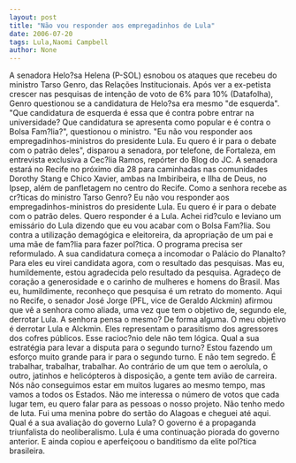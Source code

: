 ```yaml
---
layout: post
title: "Não vou responder aos empregadinhos de Lula"
date: 2006-07-20
tags: Lula,Naomi Campbell
author: None
---
```


A senadora Helo?sa Helena (P-SOL) esnobou os ataques que recebeu do ministro Tarso Genro, das Relações Institucionais. Após ver a ex-petista crescer nas pesquisas de intenção de voto de 6% para 10% (Datafolha), Genro questionou se a candidatura de Helo?sa era mesmo \"de esquerda\". \"Que candidatura de esquerda é essa que é contra pobre entrar na universidade? Que candidatura se apresenta como popular e é contra o Bolsa Fam?lia?\", questionou o ministro.
\"Eu não vou responder aos empregadinhos-ministros do presidente Lula. Eu quero é ir para o debate com o patrão deles\", disparou a senadora, por telefone, de Fortaleza, em entrevista exclusiva a Cec?lia Ramos, repórter do Blog do JC.
A senadora estará no Recife no próximo dia 28 para caminhadas nas comunidades Dorothy Stang e Chico Xavier, ambas na Imbiribeira, e Ilha de Deus, no Ipsep, além de panfletagem no centro do Recife.
Como a senhora recebe as cr?ticas do ministro Tarso Genro? 
Eu não vou responder aos empregadinhos-ministros do presidente Lula. Eu quero é ir para o debate com o patrão deles. Quero responder é a Lula. Achei rid?culo e leviano um emissário do Lula dizendo que eu vou acabar com o Bolsa Fam?lia. Sou contra a utilização demagógica e eleitoreira, da apropriação de um pai e uma mãe de fam?lia para fazer pol?tica. O programa precisa ser reformulado. 
A sua candidatura começa a incomodar o Palácio do Planalto? 
Para eles eu virei candidata agora, com o resultado das pesquisas. Mas eu, humildemente, estou agradecida pelo resultado da pesquisa. Agradeço de coração a generosidade e o carinho de mulheres e homens do Brasil. Mas eu, humildimente, reconheço que pesquisa é um retrato do momento.
Aqui no Recife, o senador José Jorge (PFL, vice de Geraldo Alckmin) afirmou que vê a senhora como aliada, uma vez que tem o objetivo de, segundo ele, derrotar Lula. A senhora pensa o mesmo? 
De forma alguma. O meu objetivo é derrotar Lula e Alckmin. Eles representam o parasitismo dos agressores dos cofres públicos. Esse racioc?nio dele não tem lógica. 
Qual a sua estratégia para levar a disputa para o segundo turno? 
Estou fazendo um esforço muito grande para ir para o segundo turno. E não tem segredo. É trabalhar, trabalhar, trabalhar. Ao contrário de um que tem o aerolula, o outro, jatinhos e helicópteros à disposição, a gente tem avião de carreira. Nós não conseguimos estar em muitos lugares ao mesmo tempo, mas vamos a todos os Estados. Não me interessa o número de votos que cada lugar tem, eu quero falar para as pessoas o nosso projeto. Não tenho medo de luta. Fui uma menina pobre do sertão do Alagoas e cheguei até aqui. 
Qual é a sua avaliação do governo Lula? 
O governo é a propaganda triunfalista do neoliberalismo. Lula é uma continuação piorada do governo anterior. E ainda copiou e aperfeiçoou o banditismo da elite pol?tica brasileira. 